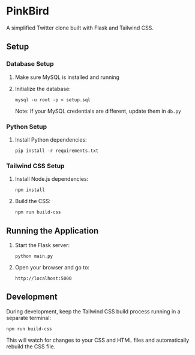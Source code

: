 # PinkBird

A simplified Twitter clone built with Flask and Tailwind CSS.

## Setup

### Database Setup

1. Make sure MySQL is installed and running
2. Initialize the database:
   ```
   mysql -u root -p < setup.sql
   ```
   
   Note: If your MySQL credentials are different, update them in `db.py`

### Python Setup

1. Install Python dependencies:
   ```
   pip install -r requirements.txt
   ```

### Tailwind CSS Setup

1. Install Node.js dependencies:
   ```
   npm install
   ```

2. Build the CSS:
   ```
   npm run build-css
   ```

## Running the Application

1. Start the Flask server:
   ```
   python main.py
   ```

2. Open your browser and go to:
   ```
   http://localhost:5000
   ```

## Development

During development, keep the Tailwind CSS build process running in a separate terminal:
```
npm run build-css
```

This will watch for changes to your CSS and HTML files and automatically rebuild the CSS file. 